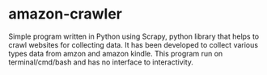 # amazon-crawler
Simple program written in Python using Scrapy, python library that helps to crawl websites for collecting data. It has been developed to collect various types data from amzon and amazon kindle. This program run on terminal/cmd/bash and has no interface to interactivity. 
